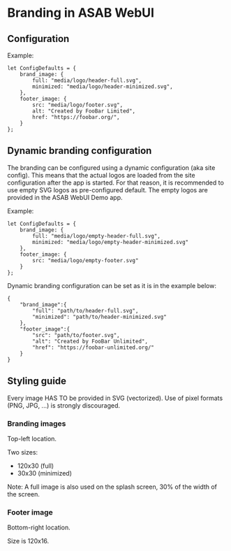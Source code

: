 # Branding in ASAB WebUI

## Configuration

Example:

```
let ConfigDefaults = {
	brand_image: {
		full: "media/logo/header-full.svg",
		minimized: "media/logo/header-minimized.svg",
	},
	footer_image: {
		src: "media/logo/footer.svg",
		alt: "Created by FooBar Limited",
		href: "https://foobar.org/",
	}
};

```

## Dynamic branding configuration

The branding can be configured using a dynamic configuration (aka site config).
This means that the actual logos are loaded from the site configuration after the app is started.
For that reason, it is recommended to use empty SVG logos as pre-configured default.
The empty logos are provided in the ASAB WebUI Demo app.

Example:

```
let ConfigDefaults = {
	brand_image: {
		full: "media/logo/empty-header-full.svg",
		minimized: "media/logo/empty-header-minimized.svg"
	},
	footer_image: {
		src: "media/logo/empty-footer.svg"
	}
};

```

Dynamic branding configuration can be set as it is in the example below:

```
{
	"brand_image":{
		"full": "path/to/header-full.svg",
		"minimized": "path/to/header-minimized.svg"
	},
	"footer_image":{
		"src": "path/to/footer.svg",
		"alt": "Created by FooBar Unlimited",
		"href": "https://foobar-unlimited.org/"
	}
}
```


## Styling guide

Every image HAS TO be provided in SVG (vectorized).
Use of pixel formats (PNG, JPG, ...) is strongly discouraged.

### Branding images

Top-left location.

Two sizes:

 * 120x30 (full)
 * 30x30 (minimized)


Note: A full image is also used on the splash screen, 30% of the width of the screen.


### Footer image

Bottom-right location.

Size is 120x16.
